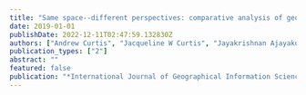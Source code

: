 ```yaml
---
title: "Same space--different perspectives: comparative analysis of geographic context through sketch maps and spatial video geonarratives"
date: 2019-01-01
publishDate: 2022-12-11T02:47:59.132830Z
authors: ["Andrew Curtis", "Jacqueline W Curtis", "Jayakrishnan Ajayakumar", "Eric Jefferis", "Susanne Mitchell"]
publication_types: ["2"]
abstract: ""
featured: false
publication: "*International Journal of Geographical Information Science*"
---
```


